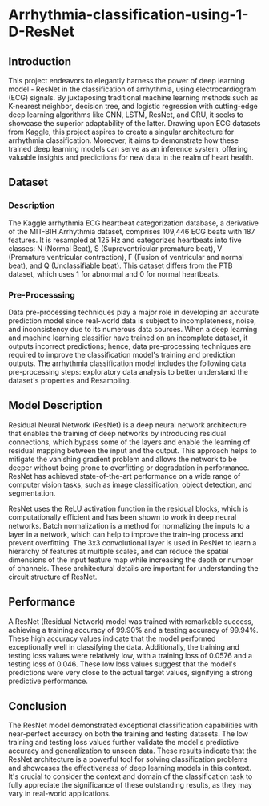 # Arrhythmia-classification-using-1-D-ResNet

## Introduction

This project endeavors to elegantly harness the power of deep learning model - ResNet in the classification of arrhythmia, using electrocardiogram (ECG) signals. By juxtaposing traditional machine learning methods such as K-nearest neighbor, decision tree, and logistic regression with cutting-edge deep learning algorithms like CNN, LSTM, ResNet, and GRU, it seeks to showcase the superior adaptability of the latter. Drawing upon ECG datasets from Kaggle, this project aspires to create a singular architecture for arrhythmia classification. Moreover, it aims to demonstrate how these trained deep learning models can serve as an inference system, offering valuable insights and predictions for new data in the realm of heart health.

## Dataset
### Description
The Kaggle arrhythmia ECG heartbeat categorization database, a derivative of the MIT-BIH Arrhythmia dataset, comprises 109,446 ECG beats with 187 features. It is resampled at 125 Hz and categorizes heartbeats into five classes: N (Normal Beat), S (Supraventricular premature beat), V (Premature ventricular contraction), F (Fusion of ventricular and normal beat), and Q (Unclassifiable beat). This dataset differs from the PTB dataset, which uses 1 for abnormal and 0 for normal heartbeats.

### Pre-Processsing
Data pre-processing techniques play a major role in developing an accurate prediction model since real-world data is subject to incompleteness, noise, and inconsistency due to its numerous data sources. When a deep learning and machine learning classifier have trained on an incomplete dataset, it outputs incorrect predictions; hence, data pre-processing techniques are required to improve the classification model's training and prediction outputs. The arrhythmia classification model includes the following data pre-processing steps: exploratory data analysis to better understand the dataset's properties and Resampling.

## Model Description
Residual Neural Network (ResNet) is a deep neural network architecture that enables the training of deep networks by introducing residual connections, which bypass some of the layers and enable the learning of residual mapping between the input and the output. This approach helps to mitigate the vanishing gradient problem and allows the network to be deeper without being prone to overfitting or degradation in performance. ResNet has achieved state-of-the-art performance on a wide range of computer vision tasks, such as image classification, object detection, and segmentation.

ResNet uses the ReLU activation function in the residual blocks, which is computationally efficient and has been shown to work in deep neural networks. Batch normalization is a method for normalizing the inputs to a layer in a network, which can help to improve the train-ing process and prevent overfitting. The 3x3 convolutional layer is used in ResNet to learn a hierarchy of features at multiple scales, and can reduce the spatial dimensions of the input feature map while increasing the depth or number of channels. These architectural details are important for understanding the circuit structure of ResNet.

## Performance
A ResNet (Residual Network) model was trained with remarkable success, achieving a training accuracy of 99.90% and a testing accuracy of 99.94%. These high accuracy values indicate that the model performed exceptionally well in classifying the data. Additionally, the training and testing loss values were relatively low, with a training loss of 0.0576 and a testing loss of 0.046. These low loss values suggest that the model's predictions were very close to the actual target values, signifying a strong predictive performance.

## Conclusion
The ResNet model demonstrated exceptional classification capabilities with near-perfect accuracy on both the training and testing datasets. The low training and testing loss values further validate the model's predictive accuracy and generalization to unseen data. These results indicate that the ResNet architecture is a powerful tool for solving classification problems and showcases the effectiveness of deep learning models in this context. It's crucial to consider the context and domain of the classification task to fully appreciate the significance of these outstanding results, as they may vary in real-world applications.


